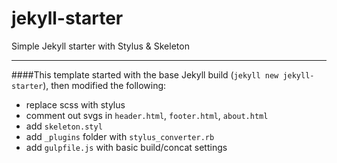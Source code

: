# jekyll-starter
Simple Jekyll starter with Stylus & Skeleton

---
####This template started with the base Jekyll build (`jekyll new jekyll-starter`), then modified the following:
- replace scss with stylus
- comment out svgs in `header.html`, `footer.html`, `about.html`
- add `skeleton.styl`
- add `_plugins` folder with `stylus_converter.rb`
- add `gulpfile.js` with basic build/concat settings
